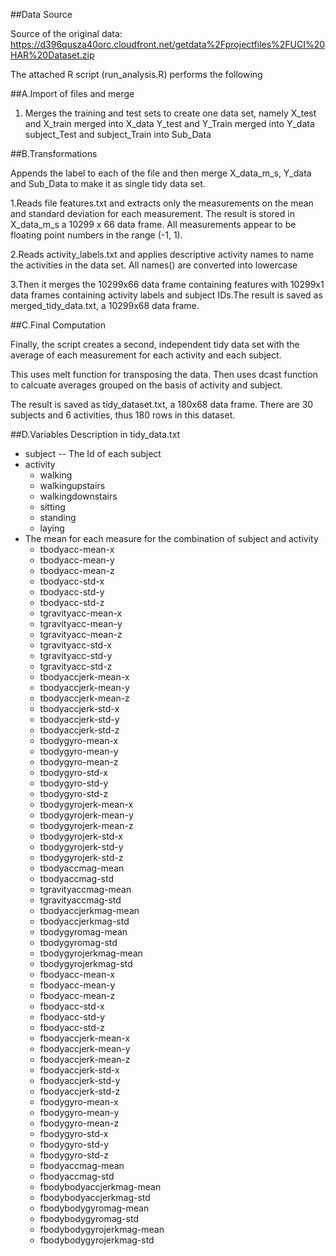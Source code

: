 ##Data Source

Source of the original data: https://d396qusza40orc.cloudfront.net/getdata%2Fprojectfiles%2FUCI%20HAR%20Dataset.zip  

The attached R script (run_analysis.R) performs the following 

##A.Import of files and merge

1. Merges the training and test sets to create one data set, namely
X_test and X_train merged into X_data
Y_test and Y_Train merged into Y_data
subject_Test and subject_Train into Sub_Data

##B.Transformations

Appends the label to each of the file and then merge X_data_m_s, Y_data and Sub_Data to make it as single tidy data set.

1.Reads file features.txt and extracts only the measurements on the mean and standard deviation for each measurement.
The result is stored in X_data_m_s a 10299 x 66 data frame. All measurements appear to be floating point numbers in the range (-1, 1).

2.Reads activity_labels.txt and applies descriptive activity names to name the activities in the data set. All names() are converted into lowercase
 
3.Then it merges the 10299x66 data frame containing features with 10299x1 data frames containing activity labels and subject IDs.The result is saved as merged_tidy_data.txt, a 10299x68 data frame.

##C.Final Computation

Finally, the script creates a second, independent tidy data set with the average of each measurement for each activity and each subject.

This uses melt function for transposing the data. Then uses dcast function to calcuate averages grouped on the basis of activity and subject.

The result is saved as tidy_dataset.txt, a 180x68 data frame. There are 30 subjects and 6 activities, thus 180 rows in this dataset.

##D.Variables Description in tidy_data.txt
* subject -- The Id of each subject        
* activity
  * walking
  * walkingupstairs
  * walkingdownstairs
  * sitting
  * standing
  * laying				
* The mean for each measure for the combination of subject and activity
  * tbodyacc-mean-x
  * tbodyacc-mean-y
  * tbodyacc-mean-z
  * tbodyacc-std-x
  * tbodyacc-std-y
  * tbodyacc-std-z
  * tgravityacc-mean-x
  * tgravityacc-mean-y
  * tgravityacc-mean-z
  * tgravityacc-std-x
  * tgravityacc-std-y
  * tgravityacc-std-z
  * tbodyaccjerk-mean-x
  * tbodyaccjerk-mean-y
  * tbodyaccjerk-mean-z
  * tbodyaccjerk-std-x
  * tbodyaccjerk-std-y
  * tbodyaccjerk-std-z
  * tbodygyro-mean-x
  * tbodygyro-mean-y
  * tbodygyro-mean-z
  * tbodygyro-std-x
  * tbodygyro-std-y
  * tbodygyro-std-z
  * tbodygyrojerk-mean-x
  * tbodygyrojerk-mean-y
  * tbodygyrojerk-mean-z
  * tbodygyrojerk-std-x
  * tbodygyrojerk-std-y
  * tbodygyrojerk-std-z
  * tbodyaccmag-mean
  * tbodyaccmag-std
  * tgravityaccmag-mean
  * tgravityaccmag-std
  * tbodyaccjerkmag-mean
  * tbodyaccjerkmag-std
  * tbodygyromag-mean
  * tbodygyromag-std
  * tbodygyrojerkmag-mean
  * tbodygyrojerkmag-std
  * fbodyacc-mean-x
  * fbodyacc-mean-y
  * fbodyacc-mean-z
  * fbodyacc-std-x
  * fbodyacc-std-y
  * fbodyacc-std-z
  * fbodyaccjerk-mean-x
  * fbodyaccjerk-mean-y
  * fbodyaccjerk-mean-z
  * fbodyaccjerk-std-x
  * fbodyaccjerk-std-y
  * fbodyaccjerk-std-z
  * fbodygyro-mean-x
  * fbodygyro-mean-y
  * fbodygyro-mean-z
  * fbodygyro-std-x
  * fbodygyro-std-y
  * fbodygyro-std-z
  * fbodyaccmag-mean
  * fbodyaccmag-std
  * fbodybodyaccjerkmag-mean
  * fbodybodyaccjerkmag-std
  * fbodybodygyromag-mean
  * fbodybodygyromag-std
  * fbodybodygyrojerkmag-mean
  * fbodybodygyrojerkmag-std
